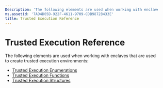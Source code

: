 ```yaml
---
Description: 'The following elements are used when working with enclaves that are used to create trusted execution environments:'
ms.assetid: '7AD4D05D-922F-4611-9709-CDB9872B433E'
title: Trusted Execution Reference
---
```


# Trusted Execution Reference

The following elements are used when working with enclaves that are used to create trusted execution environments:

-   [Trusted Execution Enumerations](trusted-execution-enumerations.md)
-   [Trusted Execution Functions](trusted-execution-functions.md)
-   [Trusted Execution Structures](trusted-execution-structures.md)

 

 



